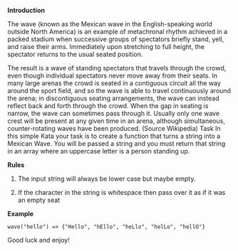 **Introduction**

The wave (known as the Mexican wave in the English-speaking world outside North America) is an example of metachronal rhythm achieved in a packed stadium when successive groups of spectators briefly stand, yell, and raise their arms. Immediately upon stretching to full height, the spectator returns to the usual seated position.

The result is a wave of standing spectators that travels through the crowd, even though individual spectators never move away from their seats. In many large arenas the crowd is seated in a contiguous circuit all the way around the sport field, and so the wave is able to travel continuously around the arena; in discontiguous seating arrangements, the wave can instead reflect back and forth through the crowd. When the gap in seating is narrow, the wave can sometimes pass through it. Usually only one wave crest will be present at any given time in an arena, although simultaneous, counter-rotating waves have been produced. (Source Wikipedia)
Task
In this simple Kata your task is to create a function that turns a string into a Mexican Wave. You will be passed a string and you must return that string in an array where an uppercase letter is a person standing up. 

**Rules**

1.  The input string will always be lower case but maybe empty.


2.  If the character in the string is whitespace then pass over it as if it was an empty seat

**Example**

```
wave("hello") => {"Hello", "hEllo", "heLlo", "helLo", "hellO"}
```

Good luck and enjoy!
